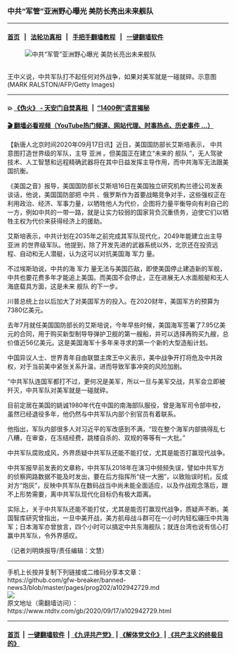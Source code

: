 ### 中共“军管”亚洲野心曝光 美防长亮出未来舰队
------------------------

#### [首页](https://github.com/gfw-breaker/banned-news3/blob/master/README.md) &nbsp;&nbsp;|&nbsp;&nbsp; [法轮功真相](https://github.com/begood0513/basic/blob/master/README.md)  &nbsp;&nbsp;|&nbsp;&nbsp; [手把手翻墙教程](https://github.com/gfw-breaker/guides/wiki)  &nbsp;&nbsp;|&nbsp;&nbsp; [一键翻墙软件](https://github.com/gfw-breaker/nogfw/blob/master/README.md)  



<div><div class="featured_image">
 <figure>
  <img alt="中共“军管”亚洲野心曝光 美防长亮出未来舰队" src="https://i.ntdtv.com/assets/uploads/2020/09/90-2-800x450.jpg"/>
 </figure><br/>
 <span class="caption">
  王中义说，中共军队打不起任何对外战争，如果对美军就是一碰就碎。示意图(MARK RALSTON/AFP/Getty Images)
 </span>
</div>
</div><hr/>

#### 💥 [《伪火》 - 天安门自焚真相 ](http://158.247.195.190:10000/videos/blog/weihuo.html)&nbsp; |&nbsp; [“1400例”谎言揭秘  ](http://158.247.195.190:10000/videos/blog/jiexi1400.html)

#### [ 🎬  翻墙必看视频（YouTube热门频道、网站代理、时事热点、历史事件 ...）](https://github.com/gfw-breaker/links/blob/master/banned.md)

<div><div class="post_content" itemprop="articleBody">
 <p>
  【新唐人北京时间2020年09月17日讯】近日，美国国防部长艾斯培表示，
  <ok href="https://www.ntdtv.com/gb/中共.htm">
   中共
  </ok>
  意图打造世界级的军队，主导
  <ok href="https://www.ntdtv.com/gb/亚洲.htm">
   亚洲
  </ok>
  。但美国正在建立“未来的
  <ok href="https://www.ntdtv.com/gb/舰队.htm">
   舰队
  </ok>
  ”，无人驾驶技术、人工智慧和远程精确武器将在其中日益发挥主导作用，而中共海军无法跟美国抗衡。
 </p>
 <p>
  《美国之音》报导，美国国防部长艾斯培16日在美国独立研究机构兰德公司发表谈话，他说，美国国防部把
  <ok href="https://www.ntdtv.com/gb/中共.htm">
   中共
  </ok>
  、俄罗斯作为首要战略竞争对手，这些强权正在利用政治、经济、军事力量，以牺牲他人为代价，企图将力量平衡导向有利自己的一方，例如中共的一带一路，就是让实力较弱的国家背负沉重债务，迫使它们以牺牲主权为代价来获得经济上的援助。
 </p>
 <p>
  艾斯培表示，中共计划在2035年之前完成其军队现代化，2049年能建立出主导
  <ok href="https://www.ntdtv.com/gb/亚洲.htm">
   亚洲
  </ok>
  的世界级军队。他提到，除了开发先进的武器系统以外，北京还在投资远程、自动和无人潜艇，认为这可以对抗美国海
  <ok href="https://www.ntdtv.com/gb/军力.htm">
   军力
  </ok>
  量。
 </p>
 <p>
  不过埃斯珀说，中共的海
  <ok href="https://www.ntdtv.com/gb/军力.htm">
   军力
  </ok>
  量无法与美国匹敌，即使美国停止建造新的军舰，中共也要花费多年才能追上美国。而美国不会停止，正在进展无人水面舰艇和无人海底载具方面，这是未来
  <ok href="https://www.ntdtv.com/gb/舰队.htm">
   舰队
  </ok>
  的下一步。
 </p>
 <p>
  川普总统上台以后加大了对美国军方的投入。在2020财年，美国军方的预算为7380亿美元。
 </p>
 <p>
  去年7月就任美国国防部长的艾斯培说，今年早些时候，美国海军签署了7.95亿美元的合同，用于购买新型制导导弹护卫舰的第一艘船，并可以选择再购买九艘，总价值近56亿美元。这是美国海军十多年来寻求的第一个新的大型造船计划。
 </p>
 <p>
  中国异议人士、世界青年自由联盟主席王中义表示，美中战争开打将危及中共政权，对于当前美中紧张关系升温，进而导致军事冲突的风险加剧。
 </p>
 <p>
  “中共军队连国军都打不过，更何况是美军，所以一旦与美军交战，共军会立即被歼灭，中共军队对美军就是一碰就碎。
 </p>
 <p>
  目前定居在美国的姚诚1980年代在中国的南海部队服役，曾是海军司令部中校，虽然已经退役多年，他仍然与中共军队内部个别官员有着联系。
 </p>
 <p>
  他指出，军队内部很多人对习近平的军改感到不满，“现在整个海军内部搞得乱七八糟，在审查，在冻结经费，跳楼自杀的、双规的等等有一大批。”
 </p>
 <p>
  中共军队腐败成风，外界质疑中共军队还能不能打仗，尤其是能否打赢现代战争。
 </p>
 <p>
  中共军报早前发表的文章称，中共军队2018年在演习中频频失误，譬如中共军方的侦察网路数据不能及时发出，要在后方指挥所“绕一大圈”，以致贻误时机，反成对方“炮灰”，反映中共军队在数码战当中尚未能全面适应，以及作战观念落后，跟不上形势需要，离中共军队现代化目标仍有极大距离。
 </p>
 <p>
  实际上，关于中共军队还能不能打仗，尤其是能否打赢现代战争，质疑声不断。美国智库研究曾指出，一旦中美开战，美方航母战斗群可在一小时内轻松碾压中共海军；日本海军亦曾放言，四个小时可以搞定中共东海舰队；就连台湾也说有信心打赢中共军队，令外界感叹。
 </p>
 <p>
  （记者刘明焕报导/责任编辑：文慧）
 </p>
 <div class="single_ad">
 </div>
</div>
</div>
<hr/>
手机上长按并复制下列链接或二维码分享本文章：<br/>
https://github.com/gfw-breaker/banned-news3/blob/master/pages/prog202/a102942729.md <br/>
<a href='https://github.com/gfw-breaker/banned-news3/blob/master/pages/prog202/a102942729.md'><img src='https://github.com/gfw-breaker/banned-news3/blob/master/pages/prog202/a102942729.md.png'/></a> <br/>
原文地址（需翻墙访问）：https://www.ntdtv.com/gb/2020/09/17/a102942729.html


------------------------
#### [首页](https://github.com/gfw-breaker/banned-news3/blob/master/README.md) &nbsp;|&nbsp; [一键翻墙软件](https://github.com/gfw-breaker/nogfw/blob/master/README.md) &nbsp;| [《九评共产党》](https://github.com/gfw-breaker/9ping.md/blob/master/README.md#九评之一评共产党是什么) | [《解体党文化》](https://github.com/gfw-breaker/jtdwh.md/blob/master/README.md) | [《共产主义的终极目的》](https://github.com/gfw-breaker/gczydzjmd.md/blob/master/README.md)


<img src='http://gfw-breaker.win/banned-news3/pages/prog202/a102942729.md' width='0px' height='0px'/>